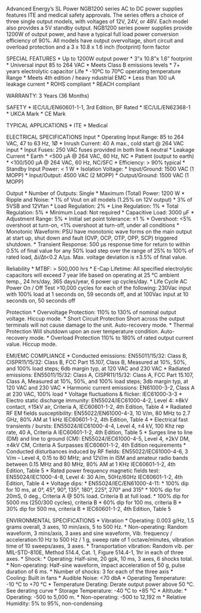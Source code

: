 Advanced Energy’s SL Power NGB1200 series AC to DC power supplies features ITE and medical safety approvals. The series offers a choice of three single output models, with voltages of 12V, 24V, or 48V. Each model also provides a 5V standby output. NGB1200 series power supplies provide 1200W of output power, and have a typical full load power conversion efficiency of 90%. All models have output overvoltage, short circuit and overload protection and a 3 x 10.8 x 1.6 inch (footprint) form factor

SPECIAL FEATURES
    * Up to 1200W output power
    * 3”x 10.8”x 1.6” footprint
    * Universal input 85 to 264 VAC
    * Meets Class B emissions levels
    * 7+ years electrolytic capacitor Life
    * -10ºC to 70ºC operating temperature Range
    * Meets 4th edition / heavy ndustrial EMC
    * Less than 100 uA leakage current
    * ROHS compliant
    * REACH compliant

WARRANTY: 3 Years (36 Months)

SAFETY
    * IEC/UL/EN60601-1-1, 3rd Edition, BF Rated
    * IEC/UL/EN62368-1
    * UKCA Mark
    * CE Mark

TYPICAL APPLICATIONS
    * ITE
    * Medical

ELECTRICAL SPECIFICATIONS
Input
    * Operating Input Range: 85 to 264 VAC, 47 to 63 Hz, 1Ø
    * Inrush Current: 40 A max., cold start @ 264 VAC input
    * Input Fuses: 250 VAC fuses provided in both line & neutral
    * Leakage Current
        * Earth
            * <500 μA @ 264 VAC, 60 Hz, NC
        * Patient (output to earth)
            * <100/500 μA @ 264 VAC, 60 Hz, NC/SFC
    * Efficiency: > 90% typical
    * Standby Input Power: < 1 W
    * Isolation Voltage: 
        * Input/Ground: 1500 VAC (1 MOPP)
        * Input/Output: 4500 VAC (2 MOPP)
        * Output/Ground: 1500 VAC (1 MOPP)

Output
    * Number of Outputs: Single
    * Maximum (Total) Power: 1200 W
    * Ripple and Noise: 
        * 1% of Vout on all models (1.25% on 12V output)
        * 3% of 5VSB and 12Vfan
    * Load Regulation: 2%
    * Line Regulation: 1%
    * Total Regulation: 5%
    * Minimum Load: Not required
    * Capacitive Load: 3000 μF
    * Adjustment Range: 5%
    * Initial set point tolerance: ±1 %
    * Overshoot: <5% overshoot at turn-on, <1% overshoot at turn-off, under all conditions
    * Monotonic Waveform: PSU have monotonic wave forms on the main output at start up, shut down and fault (OVP, OCP, OTP, OPP, SCP) triggered shutdown.
    * Transient Response: 500 μs response time for return to within 0.5% of final value for any 50% load step over the range of 25% to 100% of rated load, ∆i/∆t<0.2 A/μs. Max. voltage deviation is ±3.5% of final value.

Reliability
    * MTBF: > 500,000 hrs
    * E-Cap Lifetime: All specified electrolytic capacitors will exceed 7 year life based on operating at 25 °C ambient temp., 24 hrs/day, 365 days/year, 6 power up cycles/day.
    * Life Cycle AC Power On / Off Test >10,000 cycles for each of the following: 230Vac input with 100% load at 1 seconds on, 59 seconds off, and at 100Vac input at 10 seconds on, 50 seconds off

Protection
    * Overvoltage Protection: 110% to 130% of nominal output voltage. Hiccup mode.
    * Short Circuit Protection Short across the output terminals will not cause damage to the unit. Auto-recovery mode.
    * Thermal Protection Will shutdown upon an over temperature condition. Auto-recovery mode.
    * Overload Protection 110% to 180% of rated output current value. Hiccup mode.

EMI/EMC COMPLIANCE
    * Conducted emissions: EN55011/15/32: Class B, CISPR11/15/32: Class B, FCC Part 15.107, Class B, Measured at 10%, 50%, and 100% load steps; 6db margin typ, at 120 VAC and 230 VAC
    * Radiated emissions: EN55011/15/32: Class A, CISPR11/15/32: Class A, FCC Part 15.107, Class A, Measured at 10%, 50%, and 100% load steps; 3db margin typ, at 120 VAC and 230 VAC
    * Harmonic current emissions: EN61000-3-2, Class A at 230 VAC, 100% load
    * Voltage fluctuations & flicker: IEC61000-3-3
    * Electro static discharge immunity: EN55024/IEC61000-4-2, Level 4: ±8kV contact, ±15kV air, Criteria A, IEC60601-1-2, 4th Edition, Table 4
    * Radiated RF EM fields susceptibility: EN55022/EN61000-4-3, 10 V/m, 80 MHz to 2.7 GHz, 80% AM at 1 kHz IEC60601-1-2, 4th Edition, Table 4
    * Electrical fast transients / bursts: EN55024/IEC61000-4-4, Level 4, ±4 kV, 100 Khz rep rate, 40 A, Criteria A IEC60601-1-2, 4th Edition, Table 5
    * Surges line to line (DM) and line to ground (CM): EN55024/IEC61000-4-5, Level 4, ±2kV DM, ±4kV CM, Criteria A Surpasses IEC60601-1-2, 4th Edition requirements
    * Conducted disturbances induced by RF fields: EN55022/IEC61000-4-6, 3 V/m – Level 4, 0.15 to 80 MHz; and 12V/m in ISM and amateur radio bands between 0.15 MHz and 80 MHz, 80% AM at 1 KHz IEC60601-1-2, 4th Edition, Table 5
    * Rated power frequency magnetic fields test: EN55024/IEC1000-4-8, Level 4: 30 A/m, 50Hz/60Hz IEC60601-1-2, 4th Edition, Table 4
    * Voltage dips:
        * EN55024/IEC/EN61000-4-11:
            * 100% dip for 10 ms, at 0°, 45°, 90°, 135°, 180°, 225°, 270° and 315°
            * 100% dip for 20mS, 0 deg., Criteria A @ 50% load. Criteria B at full load.
            * 100% dip for 5000 ms (250/300 cycles), criteria B
            * 60% dip for 100 ms, criteria B
            * 30% dip for 500 ms, criteria B
        * IEC60601-1-2, 4th Edition, Table 5

ENVIRONMENTAL SPECIFICATIONS
    * Vibration
        * Operating: 0.003 g/Hz, 1.5 grams overall, 3 axes, 10 min/axis, 5 to 500 Hz.
        * Non-operating: Random waveform, 3 mins/axis, 3 axes and sine waveform, Vib. frequency / acceleration:10 Hz to 500 Hz / 1 g, sweep rate of 1 octave/minutes, vibration time of 10 sweeps/axes, 3 axes.
        * Transportation vibration: Random vib. per MIL-STD-810E, Method 514.4, Cat. 1, Figure 514.4-1, 1hr in each of three axes.
    * Shock:
        * Operating: Half-sine, 20 gpk, 10 ms, 3 axes, 6 shocks total.
        * Non-operating: Half-sine waveform, impact acceleration of 50 g, pulse duration of 6 ms.
        * Number of shocks: 3 for each of the three axis
    * Cooling: Built in fans
    * Audible Noise: <70 dbA
    * Operating Temperature: -10 °C to +70 °C
    * Temperature Derating: Derate output power above 50 °C. See derating curve
    * Storage Temperature: -40 °C to +85 °C
    * Altitude:
        * Operating: -500 to 5,000 m. 
        * Non-operating: -500 to 12,192 m
    * Relative Humidity: 5% to 95%, non-condensing